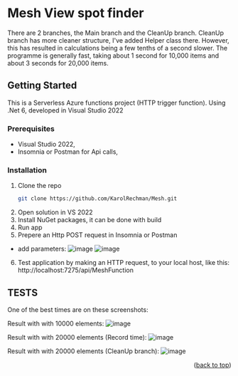 # Mesh View spot finder

There are 2 branches, the Main branch and the CleanUp branch.
CleanUp branch has more cleaner structure, I've added Helper class there.
However, this has resulted in calculations being a few tenths of a second slower.
The programme is generally fast, taking about 1 second for 10,000 items and about 3 seconds for 20,000 items.
<a name="readme-top"></a>


<!-- GETTING STARTED -->
## Getting Started

This is a Serverless Azure functions project (HTTP trigger function). Using .Net 6, developed in Visual Studio 2022

### Prerequisites

* Visual Studio 2022,
* Insomnia or Postman for Api calls,

### Installation


1. Clone the repo
   ```sh
   git clone https://github.com/KarolRechman/Mesh.git
   ```
2. Open solution in VS 2022
3. Install NuGet packages, it can be done with build
4. Run app
5. Prepere an Http POST request in Insomnia or Postman
* add parameters:
![image](https://github.com/KarolRechman/Mesh/assets/39775135/f419945a-3c1c-41e5-a0c6-458b90b43b48)
![image](https://github.com/KarolRechman/Mesh/assets/39775135/50b23dd3-3b79-4c58-8d01-61c50a180927)
6. Test application by making an HTTP request, to your local host, like this:  http://localhost:7275/api/MeshFunction




<!-- TEST EXAMPLES -->
## TESTS

One of the best times are on these screenshots:

Result with with 10000 elements:
![image](https://github.com/KarolRechman/Mesh/assets/39775135/334f0c42-77fe-4837-9652-038acbe913ed)

Result with with 20000 elements (Record time):
![image](https://github.com/KarolRechman/Mesh/assets/39775135/c4c007e7-a781-404d-9b70-8de053215cc4)

Result with with 20000 elements (CleanUp branch):
![image](https://github.com/KarolRechman/Mesh/assets/39775135/70617717-3963-4f7c-8c78-21204b5684ad)

<p align="right">(<a href="#readme-top">back to top</a>)</p>


